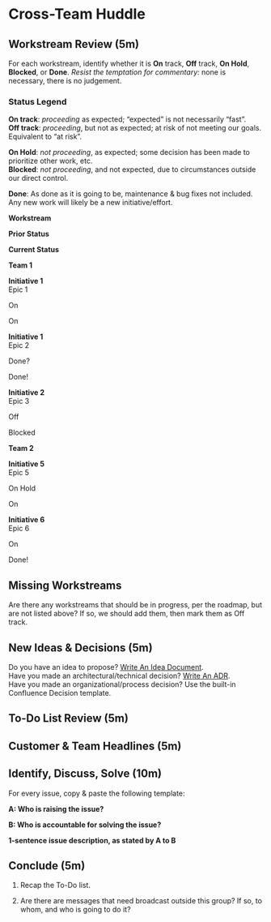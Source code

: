 # Cross-Team Huddle

## Workstream Review (5m)

For each workstream, identify whether it is **On** track, **Off** track, **On Hold**, **Blocked**, or **Done**. *Resist the temptation for commentary:* none is necessary, there is no judgement.

### Status Legend

**On track**: _proceeding_ as expected; “expected” is not necessarily “fast”.  
**Off track**: _proceeding_, but not as expected; at risk of not meeting our goals. Equivalent to “at risk”.

**On Hold**: _not proceeding_, as expected; some decision has been made to prioritize other work, etc.  
**Blocked**: _not proceeding_, and not expected, due to circumstances outside our direct control.

**Done**: As done as it is going to be, maintenance & bug fixes not included. Any new work will likely be a new initiative/effort.

**Workstream**

**Prior Status**

**Current Status**

**Team 1**

**Initiative 1**  
Epic 1

On

On

**Initiative 1**  
Epic 2

Done?

Done!

**Initiative 2**  
Epic 3

Off

Blocked

**Team 2**

**Initiative 5**  
Epic 5

On Hold

On

**Initiative 6**  
Epic 6

On

Done!

## Missing Workstreams

Are there any workstreams that should be in progress, per the roadmap, but are not listed above? If so, we should add them, then mark them as Off track.

## New Ideas & Decisions (5m)

Do you have an idea to propose? [Write An Idea Document](https://f1337.github.io/thought-larder/idea-documents.html "https://f1337.github.io/thought-larder/idea-documents.html").  
Have you made an architectural/technical decision? [Write An ADR](https://f1337.github.io/thought-larder/architectural-decision-records.html "https://f1337.github.io/thought-larder/architectural-decision-records.html").  
Have you made an organizational/process decision? Use the built-in Confluence Decision template.

## To-Do List Review (5m)

## Customer & Team Headlines (5m)

## Identify, Discuss, Solve (10m)

For every issue, copy & paste the following template:

**A: Who is raising the issue?**

**B: Who is accountable for solving the issue?**

**1-sentence issue description, as stated by A to B**

## Conclude (5m)

1.  Recap the To-Do list.
    
2.  Are there are messages that need broadcast outside this group? If so, to whom, and who is going to do it?
<!--stackedit_data:
eyJoaXN0b3J5IjpbLTk3MzgzOTU1N119
-->
